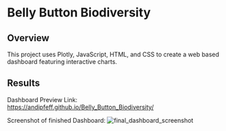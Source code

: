 # Belly Button Biodiversity

## Overview
This project uses Plotly, JavaScript, HTML, and CSS to create a web based dashboard featuring interactive charts. 

## Results
Dashboard Preview Link: https://andipfeff.github.io/Belly_Button_Biodiversity/

Screenshot of finished Dashboard:
![final_dashboard_screenshot](https://user-images.githubusercontent.com/90863226/145701446-8b6304f6-1004-4553-b4b0-1c6fa5c0f9c9.png)
